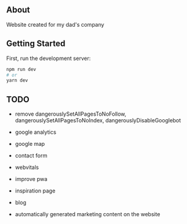 ## About

Website created for my dad's company

## Getting Started

First, run the development server:

```bash
npm run dev
# or
yarn dev
```

## TODO

- remove dangerouslySetAllPagesToNoFollow, dangerouslySetAllPagesToNoIndex, dangerouslyDisableGooglebot

- google analytics
- google map
- contact form
- webvitals
- improve pwa
- inspiration page
- blog
- automatically generated marketing content on the website 

